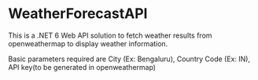 # WeatherForecastAPI


This is a .NET 6 Web API solution to fetch weather results from openweathermap to display weather information.

Basic parameters required are City (Ex: Bengaluru), Country Code (Ex: IN), API key(to be generated in openweathermap)
